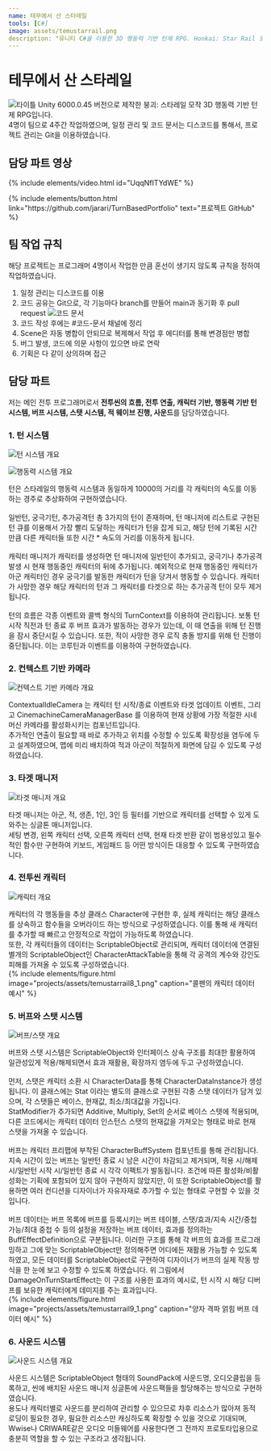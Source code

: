 ```yaml
---
name: 테무에서 산 스타레일
tools: [C#]
image: assets/temustarrail.png
description: "유니티 C#을 이용한 3D 행동력 기반 턴제 RPG. Honkai: Star Rail 모작"
---
```


# 테무에서 산 스타레일
![타이틀](assets/temustarrail2.png)
Unity 6000.0.45 버전으로 제작한 붕괴: 스타레일 모작 3D 행동력 기반 턴제 RPG입니다.<br>
4명이 팀으로 4주간 작업하였으며, 일정 관리 및 코드 문서는 디스코드를 통해서, 프로젝트 관리는 Git을 이용하였습니다.

## 담당 파트 영상
{% include elements/video.html id="UqqNfITYdWE" %}


<p class="text-center">
{% include elements/button.html link="https://github.com/jarari/TurnBasedPortfolio" text="프로젝트 GitHub" %}
</p>

## 팀 작업 규칙

해당 프로젝트는 프로그래머 4명이서 작업한 만큼 혼선이 생기지 않도록 규칙을 정하여 작업하였습니다.<br>
1. 일정 관리는 디스코드를 이용
2. 코드 공유는 Git으로, 각 기능마다 branch를 만들어 main과 동기화 후 pull request
![코드 문서](assets/temustarrail3.png)
3. 코드 작성 후에는 #코드-문서 채널에 정리
4. Scene은 자동 병합이 안되므로 복제해서 작업 후 에디터를 통해 변경점만 병합
5. 버그 발생, 코드에 의문 사항이 있으면 바로 연락
6. 기획은 다 같이 상의하며 접근

## 담당 파트

저는 메인 전투 프로그래머로서 **전투씬의 흐름, 전투 연출, 캐릭터 기반, 행동력 기반 턴 시스템, 버프 시스템, 스탯 시스템, 적 웨이브 진행, 사운드**를 담당하였습니다.

### 1. 턴 시스템

![턴 시스템 개요](assets/temustarrail4.png)

![행동력 시스템 개요](assets/temustarrail5.png)

턴은 스타레일의 행동력 시스템과 동일하게 10000의 거리를 각 캐릭터의 속도를 이동하는 경주로 추상화하여 구현하였습니다.<br>
<br>
일반턴, 궁극기턴, 추가공격턴 총 3가지의 턴이 존재하며, 턴 매니저에 리스트로 구현된 턴 큐를 이용해서 가장 빨리 도달하는 캐릭터가 턴을 잡게 되고, 해당 턴에 기록된 시간만큼 다른 캐릭터들 또한 시간 * 속도의 거리를 이동하게 됩니다.<br>
<br>
캐릭터 매니저가 캐릭터를 생성하면 턴 매니저에 일반턴이 추가되고, 궁극기나 추가공격 발생 시 현재 행동중인 캐릭터의 뒤에 추가됩니다. 예외적으로 현재 행동중인 캐릭터가 아군 캐릭터인 경우 궁극기를 발동한 캐릭터가 턴을 당겨서 행동할 수 있습니다. 캐릭터가 사망한 경우 해당 캐릭터의 턴과 그 캐릭터를 타겟으로 하는 추가공격 턴이 모두 제거됩니다.<br>
<br>
턴의 흐름은 각종 이벤트와 콜백 형식의 TurnContext를 이용하여 관리됩니다. 보통 턴 시작 직전과 턴 종료 후 버프 효과가 발동하는 경우가 있는데, 이 때 연출을 위해 턴 진행을 잠시 중단시킬 수 있습니다. 또한, 적이 사망한 경우 로직 충돌 방지를 위해 턴 진행이 중단됩니다. 이는 코루틴과 이벤트를 이용하여 구현하였습니다.<br>

### 2. 컨텍스트 기반 카메라

![컨텍스트 기반 카메라 개요](assets/temustarrail6.png)

ContextualIdleCamera 는 캐릭터 턴 시작/종료 이벤트와 타겟 업데이트 이벤트, 그리고 CinemachineCameraManagerBase 를 이용하여 현재 상황에 가장 적절한 시네머신 카메라를 활성화시키는 컴포넌트입니다.<br>
추가적인 연출이 필요할 때 바로 추가하고 위치를 수정할 수 있도록 확장성을 염두에 두고 설계하였으며, 맵에 미리 배치하여 적과 아군이 적절하게 화면에 담길 수 있도록 구성하였습니다.

### 3. 타겟 매니저

![타겟 매니저 개요](assets/temustarrail7.png)

타겟 매니저는 아군, 적, 생존, 1인, 3인 등 필터를 기반으로 캐릭터를 선택할 수 있게 도와주는 싱글톤 매니저입니다.<br>
세팅 변경, 왼쪽 캐릭터 선택, 오른쪽 캐릭터 선택, 현재 타겟 반환 같이 범용성있고 필수적인 함수만 구현하여 키보드, 게임패드 등 어떤 방식이든 대응할 수 있도록 구현하였습니다.

### 4. 전투씬 캐릭터

![캐릭터 개요](assets/temustarrail8.png)

캐릭터의 각 행동들을 추상 클래스 Character에 구현한 후, 실제 캐릭터는 해당 클래스를 상속하고 함수들을 오버라이드 하는 방식으로 구성하였습니다. 이를 통해 새 캐릭터를 추가할 때 빠르고 안정적으로 작업이 가능하도록 하였습니다.<br>
또한, 각 캐릭터들의 데이터는 ScriptableObject로 관리되며, 캐릭터 데이터에 연결된 별개의 ScriptableObject인 CharacterAttackTable을 통해 각 공격의 계수와 강인도 피해를 가져올 수 있도록 구성하였습니다.<br>
{% include elements/figure.html image="projects/assets/temustarrail8_1.png" caption="콜펜의 캐릭터 데이터 예시" %}

### 5. 버프와 스탯 시스템

![버프/스탯 개요](assets/temustarrail9.png)

버프와 스탯 시스템은 ScriptableObject와 인터페이스 상속 구조를 최대한 활용하여 일관성있게 적용/해제되면서 효과 재활용, 확장까지 염두에 두고 구성하였습니다.<br>
<br>
먼저, 스탯은 캐릭터 소환 시 CharacterData를 통해 CharacterDataInstance가 생성됩니다. 이 클래스에는 Stat 이라는 별도의 클래스로 구현된 각종 스탯 데이터가 담겨 있으며, 각 스탯들은 베이스, 현재값, 최소/최대값을 가집니다.<br>
StatModifier가 추가되면 Additive, Multiply, Set의 순서로 베이스 스텟에 적용되며, 다른 코드에서는 캐릭터 데이터 인스턴스 스탯의 현재값을 가져오는 형태로 바로 현재 스탯을 가져올 수 있습니다.<br>
<br>
버프는 캐릭터 프리팹에 부착된 CharacterBuffSystem 컴포넌트를 통해 관리됩니다.<br>
지속 시간이 있는 버프는 일반턴 종료 시 남은 시간이 차감되고 제거되며, 적용 시/해제 시/일반턴 시작 시/일반턴 종료 시 각각 이펙트가 발동됩니다. 조건에 따른 활성화/비활성화는 기획에 포함되어 있지 않아 구현하지 않았지만, 이 또한 ScriptableObject를 활용하면 여러 컨디션을 디자이너가 자유자재로 추가할 수 있는 형태로 구현할 수 있을 것입니다.<br>
<br>
버프 데이터는 버프 목록에 버프를 등록시키는 버프 테이블, 스탯/효과/지속 시간/중첩 가능/최대 중첩 수 등의 설정을 저장하는 버프 데이터, 효과를 정의하는 BuffEffectDefinition으로 구분됩니다. 이러한 구조를 통해 각 버프의 효과를 프로그래밍하고 그에 맞는 ScriptableObject만 정의해주면 어디에든 재활용 가능할 수 있도록 하였고, 모든 데이터를 ScriptableObject로 구현하여 디자이너가 버프의 실제 작동 방식을 한 눈에 보고 수정할 수 있도록 하였습니다. 위 그림에서 DamageOnTurnStartEffect는 이 구조를 사용한 효과의 예시로, 턴 시작 시 해당 디버프를 보유한 캐릭터에게 데미지를 주는 효과입니다.<br>
{% include elements/figure.html image="projects/assets/temustarrail9_1.png" caption="양자 격파 얽힘 버프 데이터 예시" %}

### 6. 사운드 시스템

![사운드 시스템 개요](assets/temustarrail10.png)

사운드 시스템은 ScriptableObject 형태의 SoundPack에 사운드명, 오디오클립을 등록하고, 씬에 배치된 사운드 매니저 싱글톤에 사운드팩들을 할당해주는 방식으로 구현하였습니다.<br>
용도나 캐릭터별로 사운드를 분리하여 관리할 수 있으므로 차후 리소스가 많아져 동적 로딩이 필요한 경우, 필요한 리소스만 캐싱하도록 확장할 수 있을 것으로 기대되며, Wwise나 CRIWARE같은 오디오 미들웨어를 사용한다면 그 전까지 프로토타입용으로 충분히 역할을 할 수 있는 구조라고 생각됩니다.